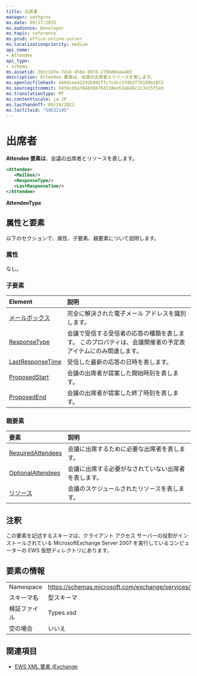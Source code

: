 ```yaml
---
title: 出席者
manager: sethgros
ms.date: 09/17/2015
ms.audience: Developer
ms.topic: reference
ms.prod: office-online-server
ms.localizationpriority: medium
api_name:
- Attendee
api_type:
- schema
ms.assetid: 393c3d7e-7416-458a-b976-270b88eaaa03
description: Attendee 要素は、会議の出席者とリソースを表します。
ms.openlocfilehash: d48dcee42292b045ffc7cdcc5fd02f70109b1853
ms.sourcegitcommit: 54f6cd5a704b36b76d110ee53a6d6c1c3e15f5a9
ms.translationtype: MT
ms.contentlocale: ja-JP
ms.lasthandoff: 09/24/2021
ms.locfileid: "59531195"
---
```

# <a name="attendee"></a>出席者

**Attendee 要素は**、会議の出席者とリソースを表します。 
  
```xml
<Attendee>
   <Mailbox/>
   <ResponseType/>
   <LastResponseTime/>
</Attendee>
```

 **AttendeeType**
## <a name="attributes-and-elements"></a>属性と要素

以下のセクションで、属性、子要素、親要素について説明します。
  
### <a name="attributes"></a>属性

なし。
  
### <a name="child-elements"></a>子要素

|**Element**|**説明**|
|:-----|:-----|
|[メールボックス](mailbox.md) <br/> |完全に解決された電子メール アドレスを識別します。  <br/> |
|[ResponseType](responsetype.md) <br/> |会議で受信する受信者の応答の種類を表します。 このプロパティは、会議開催者の予定表アイテムにのみ関連します。  <br/> |
|[LastResponseTime](lastresponsetime.md) <br/> |受信した最新の応答の日時を表します。  <br/> |
|[ProposedStart](proposedstart-attendeetype.md) <br/> |会議の出席者が提案した開始時刻を表します。 <br/> |
|[ProposedEnd](proposedend-attendeetype.md) <br/> |会議の出席者が提案した終了時刻を表します。 <br/> |
   
### <a name="parent-elements"></a>親要素

|**要素**|**説明**|
|:-----|:-----|
|[RequiredAttendees](requiredattendees.md) <br/> |会議に出席するために必要な出席者を表します。  <br/> |
|[OptionalAttendees](optionalattendees.md) <br/> |会議に出席する必要がなされていない出席者を表します。  <br/> |
|[リソース](resources.md) <br/> |会議のスケジュールされたリソースを表します。  <br/> |
   
## <a name="remarks"></a>注釈

この要素を記述するスキーマは、クライアント アクセス サーバーの役割がインストールされている MicrosoftExchange Server 2007 を実行しているコンピューターの EWS 仮想ディレクトリにあります。
  
## <a name="element-information"></a>要素の情報

|||
|:-----|:-----|
|Namespace  <br/> |https://schemas.microsoft.com/exchange/services/2006/types  <br/> |
|スキーマ名  <br/> |型スキーマ  <br/> |
|検証ファイル  <br/> |Types.xsd  <br/> |
|空の場合  <br/> |いいえ  <br/> |
   
## <a name="see-also"></a>関連項目

- [EWS XML 要素 (Exchange](ews-xml-elements-in-exchange.md)

